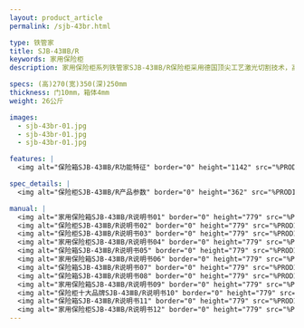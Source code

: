 ```yaml
---
layout: product_article
permalink: /sjb-43br.html

type: 铁管家
title: SJB-43ⅢB/R
keywords: 家用保险柜
description: 家用保险柜系列铁管家SJB-43ⅢB/R保险柜采用德国顶尖工艺激光切割技术，高270mm，宽350mm，深300mm，净重26公斤。

specs: (高)270(宽)350(深)250mm
thickness: 门10mm，箱体4mm
weight: 26公斤

images:
  - sjb-43br-01.jpg
  - sjb-43br-01.jpg
  - sjb-43br-01.jpg

features: |
  <img alt="保险箱SJB-43ⅢB/R功能特征" border="0" height="1142" src="%PRODIMGS%/sjb-gn.jpg" width="538" />

spec_details: |
  <img alt="保险柜SJB-43ⅢB/R产品参数" border="0" height="362" src="%PRODIMGS%/sjb-cpcs.jpg" width="538" />

manual: |
  <img alt="家用保险箱SJB-43ⅢB/R说明书01" border="0" height="779" src="%PRODIMGS%/sjb-sm01.jpg" width="528" />  
  <img alt="保险柜SJB-43ⅢB/R说明书02" border="0" height="779" src="%PRODIMGS%/sjb-sm02.jpg" width="528" />  
  <img alt="保险柜SJB-43ⅢB/R说明书03" border="0" height="779" src="%PRODIMGS%/sjb-sm03.jpg" width="528" />  
  <img alt="家用保险柜SJB-43ⅢB/R说明书04" border="0" height="779" src="%PRODIMGS%/sjb-sm04.jpg" width="528" />  
  <img alt="保险箱SJB-43ⅢB/R说明书05" border="0" height="779" src="%PRODIMGS%/sjb-sm05.jpg" width="528" />  
  <img alt="家用保险箱SJB-43ⅢB/R说明书06" border="0" height="779" src="%PRODIMGS%/sjb-sm06.jpg" width="528" />  
  <img alt="保险箱SJB-43ⅢB/R说明书07" border="0" height="779" src="%PRODIMGS%/sjb-sm07.jpg" width="528" />  
  <img alt="保险箱SJB-43ⅢB/R说明书08" border="0" height="779" src="%PRODIMGS%/sjb-sm08.jpg" width="528" />  
  <img alt="家用保险箱SJB-43ⅢB/R说明书09" border="0" height="779" src="%PRODIMGS%/sjb-sm09.jpg" width="528" />  
  <img alt="保险柜十大品牌SJB-43ⅢB/R说明书10" border="0" height="779" src="%PRODIMGS%/sjb-sm10.jpg" width="528" />  
  <img alt="保险箱SJB-43ⅢB/R说明书11" border="0" height="779" src="%PRODIMGS%/sjb-sm11.jpg" width="528" />  
  <img alt="家用保险柜SJB-43ⅢB/R说明书12" border="0" height="779" src="%PRODIMGS%/sjb-sm12.jpg" width="528" />
---
```

